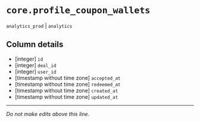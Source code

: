 # `core.profile_coupon_wallets`
`analytics_prod` | `analytics`

## Column details
* [integer]   `id`
* [integer]   `deal_id`
* [integer]   `user_id`
* [timestamp without time zone] `accepted_at`
* [timestamp without time zone] `redeemed_at`
* [timestamp without time zone] `created_at`
* [timestamp without time zone] `updated_at`

-------------------------------------------------------------------------------
*Do not make edits above this line.*
